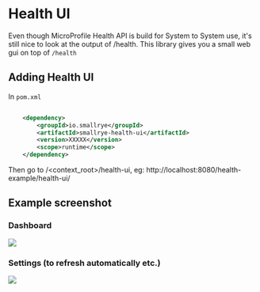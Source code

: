 # Health UI

Even though MicroProfile Health API is build for System to System use, it's still nice to look at the output of /health. 
This library gives you a small web gui on top of ```/health```

## Adding Health UI

In ```pom.xml```
    
```xml

    <dependency>
        <groupId>io.smallrye</groupId>
        <artifactId>smallrye-health-ui</artifactId>
        <version>XXXXX</version>
        <scope>runtime</scope>
    </dependency>    

```

Then go to /<context_root>/health-ui, eg: http://localhost:8080/health-example/health-ui/

## Example screenshot

### Dashboard

![](https://raw.githubusercontent.com/smallrye/smallrye-health/main/ui/screenshot.png)

### Settings (to refresh automatically etc.)

![](https://raw.githubusercontent.com/smallrye/smallrye-health/main/ui/screenshot_settings.png)
